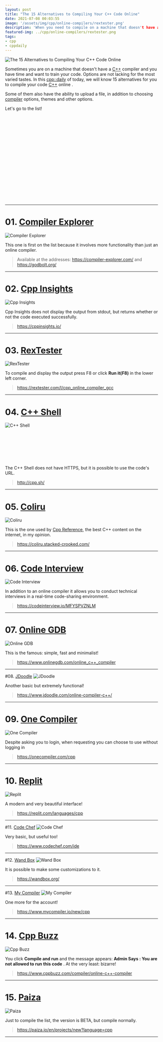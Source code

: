 ```yaml
---
layout: post
title: "The 15 Alternatives to Compiling Your C++ Code Online"
date: 2021-07-08 00:03:55
image: '/assets/img/cpp/online-compilers/rextester.png'
description: 'When you need to compile on a machine that doesn't have a C++ compiler.'
featured-img: ../cpp/online-compilers/rextester.png
tags:
- cpp
- cppdaily
---
```


![The 15 Alternatives to Compiling Your C++ Code Online](/assets/img/cpp/online-compilers/rextester.png)

Sometimes you are on a machine that doesn't have a [C++](https://terminalroot.com.br/cpp) compiler and you have time and want to train your code. Options are not lacking for the most varied tastes. In this [cpp::daily](https://terminalroot.com.br/tags#cppdaily) of today, we will know 15 alternatives for you to compile your code [C++](https://terminalroot.com.br/cpp) online .

Some of them also have the ability to upload a file, in addition to choosing [compiler]() options, themes and other options.

Let's go to the list!

<!-- SQUARE -->
<script async src="//pagead2.googlesyndication.com/pagead/js/adsbygoogle.js"></script>
<ins class="adsbygoogle"
style="display:inline-block;width:336px;height:280px"
data-ad-client="ca-pub-2838251107855362"
data-ad-slot="5351066970"></ins>
<script>
(adsbygoogle = window.adsbygoogle || []).push({});
</script>

---

# 01. [Compiler Explorer](https://godbolt.org/)
![Compiler Explorer](/assets/img/cpp/online-compilers/compiler-explorer.png)

This one is first on the list because it involves more functionality than just an online compiler.
> Available at the addresses: <https://compiler-explorer.com/> and <https://godbolt.org/>

---

# 02. [Cpp Insights](https://cppinsights.io/)
![Cpp Insights](/assets/img/cpp/online-compilers/cpp-insights.png)

Cpp Insights does not display the output from stdout, but returns whether or not the code executed successfully.
> <https://cppinsights.io/>

---

# 03. [RexTester](https://rextester.com/l/cpp_online_compiler_gcc)
![RexTester](/assets/img/cpp/online-compilers/rextester.png)

To compile and display the output press F8 or click **Run it(F8)** in the lower left corner.
> <https://rextester.com/l/cpp_online_compiler_gcc>

---

# 04. [C++ Shell](http://cpp.sh/)
![C++ Shell](/assets/img/cpp/online-compilers/cpp-shell.png)

<!-- MIN LIST -->
<script async src="//pagead2.googlesyndication.com/pagead/js/adsbygoogle.js"></script>
<ins class="adsbygoogle"
style="display:inline-block;width:730px;height:95px"
data-ad-client="ca-pub-2838251107855362"
data-ad-slot="5351066970"></ins>
<script>
(adsbygoogle = window.adsbygoogle || []).push({});
</script>

The C++ Shell does not have HTTPS, but it is possible to use the code's URL.
> <http://cpp.sh/>

---

# 05. [Coliru](https://coliru.stacked-crooked.com/)
![Coliru](/assets/img/cpp/online-compilers/coliru.png)

This is the one used by [Cpp Reference](https://cppreference.com), the best C++ content on the internet, in my opinion.
> <https://coliru.stacked-crooked.com/>

---

# 06. [Code Interview](https://codeinterview.io/MFYSPVZNLM)
![Code Interview](/assets/img/cpp/online-compilers/code-interview.png)

In addition to an online compiler it allows you to conduct technical interviews in a real-time code-sharing environment.
> <https://codeinterview.io/MFYSPVZNLM>

---

# 07. [Online GDB](https://www.onlinegdb.com/online_c++_compiler)
![Online GDB](/assets/img/cpp/online-compilers/online-gdb.png)

This is the famous: simple, fast and minimalist!
> <https://www.onlinegdb.com/online_c++_compiler>

---

#08. [JDoodle](https://www.jdoodle.com/online-compiler-c++/)
![JDoodle](/assets/img/cpp/online-compilers/jdoodle.png)

Another basic but extremely functional!
> <https://www.jdoodle.com/online-compiler-c++/>

---

# 09. [One Compiler](https://onecompiler.com/cpp)
![One Compiler](/assets/img/cpp/online-compilers/one-compiler.png)

<!-- LARGE RECTANGLE 2 -->
<script async src="//pagead2.googlesyndication.com/pagead/js/adsbygoogle.js"></script>
<ins class="adsbygoogle"
style="display:block; text-align:center;"
data-ad-layout="in-article"
data-ad-format="fluid"
data-ad-client="ca-pub-2838251107855362"
data-ad-slot="8549252987"></ins>
<script>
(adsbygoogle = window.adsbygoogle || []).push({});
</script>

Despite asking you to login, when requesting you can choose to use without logging in
> <https://onecompiler.com/cpp>

---

# 10. [Replit](https://replit.com/languages/cpp)
![Replit](/assets/img/cpp/online-compilers/replit.png)

A modern and very beautiful interface!
> <https://replit.com/languages/cpp>

---

#11. [Code Chef](https://www.codechef.com/ide)
![Code Chef](/assets/img/cpp/online-compilers/code-chef.png)

Very basic, but useful too!
> <https://www.codechef.com/ide>

---

#12. [Wand Box](https://wandbox.org/)
![Wand Box](/assets/img/cpp/online-compilers/wand-box.png)

It is possible to make some customizations to it.
> <https://wandbox.org/>

---

#13. [My Compiler](https://www.mycompiler.io/new/cpp)
![My Compiler](/assets/img/cpp/online-compilers/my-compiler.png)

One more for the account!

> <https://www.mycompiler.io/new/cpp>

---

# 14. [Cpp Buzz](https://www.cppbuzz.com/compiler/online-c++-compiler)
![Cpp Buzz](/assets/img/cpp/online-compilers/cpp-buzz.png)

You click **Compile and run** and the message appears: **Admin Says : You are not allowed to run this code** . At the very least: bizarre!
> <https://www.cppbuzz.com/compiler/online-c++-compiler>

---

# 15. [Paiza](https://paiza.io/en/projects/new?language=cpp)
![Paiza](/assets/img/cpp/online-compilers/paiza.png)

Just to compile the list, the version is BETA, but compile normally.
> <https://paiza.io/en/projects/new?language=cpp>

<!--
[W3Schools](https://www.w3schools.com/cpp/trycpp.asp?filename=demo_compiler)
[Programiz](https://www.programiz.com/cpp-programming/online-compiler/)
[TutorialsPoint](https://www.tutorialspoint.com/compile_cpp_online.php)
-->

---


<!-- LARGE RECTANGLE -->
<script async src="https://pagead2.googlesyndication.com/pagead/js/adsbygoogle.js"></script>
<!-- Informat -->
<ins class="adsbygoogle"
style="display:block"
data-ad-client="ca-pub-2838251107855362"
data-ad-slot="2327980059"
data-ad-format="auto"
data-full-width-responsive="true"></ins>
<script>
(adsbygoogle = window.adsbygoogle || []).push({});
</script>
    
